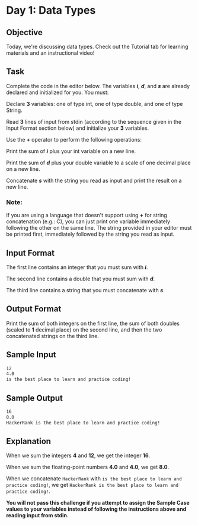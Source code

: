 # Day 1: Data Types

## Objective 

Today, we're discussing data types. Check out the Tutorial tab for learning materials and an instructional video!

## Task 

Complete the code in the editor below. The variables **_i_**, **_d_**, and **_s_** are already declared and initialized for you. You must:

Declare **3** variables: one of type int, one of type double, and one of type String.

Read **3** lines of input from stdin (according to the sequence given in the Input Format section below) and initialize your **3** variables.

Use the **+** operator to perform the following operations: 

Print the sum of **_i_** plus your int variable on a new line.

Print the sum of **_d_** plus your double variable to a scale of one decimal place on a new line.

Concatenate **_s_** with the string you read as input and print the result on a new line.

### Note: 
If you are using a language that doesn't support using **+** for string concatenation (e.g.: C), you can just print one variable immediately following the other on the same line. The string provided in your editor must be printed first, immediately followed by the string you read as input.

## Input Format

The first line contains an integer that you must sum with **_i_**. 

The second line contains a double that you must sum with **_d_**. 

The third line contains a string that you must concatenate with **_s_**.

## Output Format

Print the sum of both integers on the first line, the sum of both doubles (scaled to **1** decimal place) on the second line, and then the two concatenated strings on the third line.

## Sample Input

```bash
12
4.0
is the best place to learn and practice coding!
```

## Sample Output

```bash
16
8.0
HackerRank is the best place to learn and practice coding!
```

## Explanation

When we sum the integers **4** and **12**, we get the integer **16**. 

When we sum the floating-point numbers **4.0** and **4.0**, we get **8.0**. 

When we concatenate ```HackerRank``` with ```is the best place to learn and practice coding!```, we get ```HackerRank is the best place to learn and practice coding!```.

**You will not pass this challenge if you attempt to assign the Sample Case values to your variables instead of following the instructions above and reading input from stdin.**